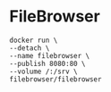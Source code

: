 # FileBrowser

```
docker run \
--detach \
--name filebrowser \
--publish 8080:80 \
--volume /:/srv \
filebrowser/filebrowser
```
